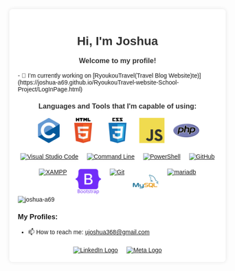 <div style="font-family: Arial, sans-serif; background-color: #f0f0f0; max-width: 800px; margin: 0 auto; padding: 20px; background-color: #fff; border-radius: 8px; box-shadow: 0 0 10px rgba(0,0,0,0.1);">
  <h1 style="text-align: center; color: #333; margin-bottom: 20px;">Hi, I'm Joshua</h1>
  <h3 style="text-align: center; color: #333; margin-top: 10px;">Welcome to my profile!</h3>
  - 🔭 I’m currently working on [RyoukouTravel(Travel Blog Website)te)](https://joshua-a69.github.io/RyoukouTravel-website-School-Project/LogInPage.html)
  <h3 style="text-align: center; color: #333;">Languages and Tools that I'm capable of using:</h3>
  <div style="display: flex; justify-content: center; flex-wrap: wrap; gap: 20px;">
    <a href="https://www.cprogramming.com/"><img src="https://raw.githubusercontent.com/devicons/devicon/master/icons/c/c-original.svg" alt="C" style="width: 60px; height: 60px; transition: transform 0.3s ease;"></a>
    <a href="https://www.html.com/"><img src="https://raw.githubusercontent.com/devicons/devicon/master/icons/html5/html5-original-wordmark.svg" alt="HTML5" style="width: 60px; height: 60px; transition: transform 0.3s ease;"></a>
    <a href="https://www.css.com/"><img src="https://raw.githubusercontent.com/devicons/devicon/master/icons/css3/css3-original-wordmark.svg" alt="CSS3" style="width: 60px; height: 60px; transition: transform 0.3s ease;"></a>
    <a href="https://www.javascript.com/"><img src="https://raw.githubusercontent.com/devicons/devicon/master/icons/javascript/javascript-original.svg" alt="JavaScript" style="width: 60px; height: 60px; transition: transform 0.3s ease;"></a> <a href="https://www.w3schools.com/php/default.asp" target="_blank" rel="noreferrer">
            <img src="https://raw.githubusercontent.com/devicons/devicon/master/icons/php/php-original.svg" alt="php" width="60" height="60">
          </a>
    <a href="https://www.visualstudio.com/"><img src="https://i.postimg.cc/6qjDCq1G/visual-studio-logo-png-visual-studio-code-logo-is-offensive-to-me-issue-87419-1200x1200.png" alt="Visual Studio Code" style="width: 60px; height: 60px; transition: transform 0.3s ease;"></a>
    <a href="https://www.commandline.com/"><img src="https://i.postimg.cc/rwFNvgsc/Command-Line-Icon.png" alt="Command Line" style="width: 60px; height: 60px; transition: transform 0.3s ease;"></a>
    <a href="https://www.powershell.com/"><img src="https://i.postimg.cc/PqbfYbbp/powershell-logo-5.png" alt="PowerShell" style="width: 60px; height: 60px; transition: transform 0.3s ease;"></a>
    <a href="https://www.github.com/"><img src="https://i.postimg.cc/h4knkRh8/GitHub.png" alt="GitHub" style="width: 60px; height: 60px; transition: transform 0.3s ease;"></a>
     <a href="https://www.apachefriends.org/index.html" target="_blank" rel="noreferrer">
            <img src="https://i.postimg.cc/7PpWvcdY/XAMPP-logo.png" alt="XAMPP" width="60" height="60">
          </a>
    <a href="https://getbootstrap.com"><img src="https://raw.githubusercontent.com/devicons/devicon/master/icons/bootstrap/bootstrap-plain-wordmark.svg" alt="Bootstrap" style="width: 60px; height: 60px; transition: transform 0.3s ease;"></a>
    <a href="https://git-scm.com/"><img src="https://www.vectorlogo.zone/logos/git-scm/git-scm-icon.svg" alt="Git" style="width: 60px; height: 60px; transition: transform 0.3s ease;"></a>
      <a href="https://www.mysql.com/" target="_blank" rel="noreferrer"> <img src="https://raw.githubusercontent.com/devicons/devicon/master/icons/mysql/mysql-original-wordmark.svg" alt="mysql" width="60" height="60"/> </a> 
    </a> <a href="https://mariadb.org/" target="_blank" rel="noreferrer"> <img src="https://www.vectorlogo.zone/logos/mariadb/mariadb-icon.svg" alt="mariadb" width="60" height="60"/> </a> 
  </div>
  <img align="center" src="https://github-readme-stats.vercel.app/api/top-langs?username=joshua-a69&show_icons=true&locale=en&layout=compact" alt="joshua-a69" />
  <h3> My Profiles:</h3>
  <ul>
    <li>📫 How to reach me: <a href="mailto:ujoshua368@gmail.com">ujoshua368@gmail.com</a></li>
  </ul>
  <div style="display: flex; justify-content: center; margin-top: 20px; gap: 20px;">
    <a href="https://www.linkedin.com/in/joshua-russel-uy-a9b024243/"><img src="https://i.postimg.cc/bY64jY3D/Linkedin-logo.png" alt="LinkedIn Logo" style="width: 60px; height: 60px;"></a>
    <a href="https://www.facebook.com/joshua.uy.14"><img src="https://i.postimg.cc/mgVm78Jc/logo-Meta.png" alt="Meta Logo" style="width: 60px; height: 60px;"></a>
  </div>
</div>
       
